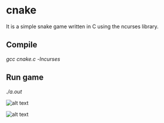 # cnake

It is a simple snake game written in C using the ncurses library.

## Compile
*gcc cnake.c -lncurses*

## Run game
*./a.out*

![alt text](https://github.com/schier-jonasz/cnake/screens/game.png "running game")

![alt text](https://github.com/schier-jonasz/cnake/screens/scores.png "scores")
